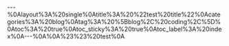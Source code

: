 ---%0Alayout%3A%20single%0Atitle%3A%20%22test%20title%22%0Acategories%3A%20blog%0Atag%3A%20%5Bblog%2C%20coding%2C%5D%0Atoc%3A%20true%0Atoc_sticky%3A%20true%0Atoc_label%3A%20index%0A---%0A%0A%23%23%20test%0A